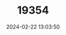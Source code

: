 ---
title: "19354"
category: "Rattus novaeguineae"
draft: false
date: 2024-02-22 13:03:50
languages:
  English: ["New Guinean Rat", "Papua New Guinea Rat", "New Guinea Rat"]
---